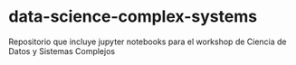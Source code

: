 # data-science-complex-systems
Repositorio que incluye jupyter notebooks para el workshop de Ciencia de Datos y Sistemas Complejos
